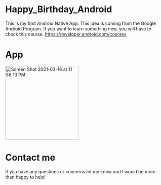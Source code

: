 # Happy_Birthday_Android

This is my first Android Native App. This idea is coming from the Google Android Program. If you want to learn something new, you will have to check this course. https://developer.android.com/courses

# App

<img width="233" alt="Screen Shot 2021-03-16 at 11 56 13 PM" src="https://user-images.githubusercontent.com/26829975/111422272-00c3cf80-86b4-11eb-9a02-f6ca800c0642.png">

# Contact me

If you have any questions or concerns let me know and I would be more than happy to help!

